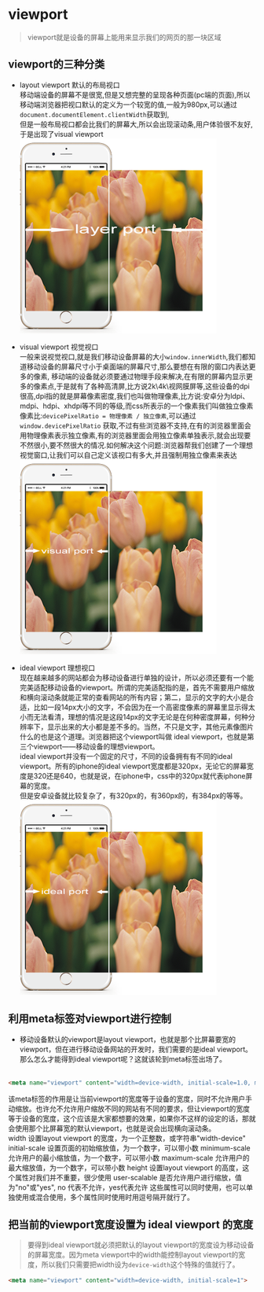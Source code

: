 # viewport
> viewport就是设备的屏幕上能用来显示我们的网页的那一块区域

## viewport的三种分类
* layout viewport 默认的布局视口 <br/>
移动端设备的屏幕不是很宽,但是又想完整的呈现各种页面(pc端的页面),所以移动端浏览器把视口默认的定义为一个较宽的值,一般为980px,可以通过`document.documentElement.clientWidth`获取到,  
但是一般布局视口都会比我们的屏幕大,所以会出现滚动条,用户体验很不友好,于是出现了visual viewport
![图示](amWiki/images/iphone.png)


*  visual viewport  视觉视口<br/>
一般来说视觉视口,就是我们移动设备屏幕的大小`window.innerWidth`,我们都知道移动设备的屏幕尺寸小于桌面端的屏幕尺寸,那么要想在有限的窗口内表达更多的像素, 移动端的设备就必须要通过物理手段来解决,在有限的屏幕内显示更多的像素点,于是就有了各种高清屏,比方说2k\4k\视网膜屏等,这些设备的dpi很高,dpi指的就是屏幕像素密度,我们也叫做物理像素,比方说:安卓分为ldpi、mdpi、hdpi、xhdpi等不同的等级,而css所表示的一个像素我们叫做独立像素 像素比:`devicePixelRatio = 物理像素 / 独立像素`,可以通过`window.devicePixelRatio` 获取,不过有些浏览器不支持,在有的浏览器里面会用物理像素表示独立像素,有的浏览器里面会用独立像素单独表示,就会出现要不然很小,要不然很大的情况.如何解决这个问题:浏览器帮我们创建了一个理想视觉窗口,让我们可以自己定义该视口有多大,并且强制用独立像素来表达  
![图示](amWiki/images/iphone1.png)

*  ideal viewport 理想视口 <br/>
现在越来越多的网站都会为移动设备进行单独的设计，所以必须还要有一个能完美适配移动设备的viewport。所谓的完美适配指的是，首先不需要用户缩放和横向滚动条就能正常的查看网站的所有内容；第二，显示的文字的大小是合适，比如一段14px大小的文字，不会因为在一个高密度像素的屏幕里显示得太小而无法看清，理想的情况是这段14px的文字无论是在何种密度屏幕，何种分辨率下，显示出来的大小都是差不多的。当然，不只是文字，其他元素像图片什么的也是这个道理。浏览器把这个viewport叫做 ideal viewport，也就是第三个viewport——移动设备的理想viewport。<br/>
ideal viewport并没有一个固定的尺寸，不同的设备拥有有不同的ideal viewport。所有的iphone的ideal viewport宽度都是320px，无论它的屏幕宽度是320还是640，也就是说，在iphone中，css中的320px就代表iphone屏幕的宽度。<br/>
但是安卓设备就比较复杂了，有320px的，有360px的，有384px的等等。<br/>
![图示](amWiki/images/iphone2.png)

## 利用meta标签对viewport进行控制

* 移动设备默认的viewport是layout viewport，也就是那个比屏幕要宽的viewport，但在进行移动设备网站的开发时，我们需要的是ideal viewport。那么怎么才能得到ideal viewport呢？这就该轮到meta标签出场了。

```html

<meta name="viewport" content="width=device-width, initial-scale=1.0, maximum-scale=1.0, user-scalable=0">
```

该meta标签的作用是让当前viewport的宽度等于设备的宽度，同时不允许用户手动缩放。也许允不允许用户缩放不同的网站有不同的要求，但让viewport的宽度等于设备的宽度，这个应该是大家都想要的效果，如果你不这样的设定的话，那就会使用那个比屏幕宽的默认viewport，也就是说会出现横向滚动条。<br/>
width	设置layout viewport  的宽度，为一个正整数，或字符串"width-device"
initial-scale	设置页面的初始缩放值，为一个数字，可以带小数
minimum-scale	允许用户的最小缩放值，为一个数字，可以带小数
maximum-scale	允许用户的最大缩放值，为一个数字，可以带小数
height	设置layout viewport  的高度，这个属性对我们并不重要，很少使用
user-scalable	是否允许用户进行缩放，值为"no"或"yes", no 代表不允许，yes代表允许
这些属性可以同时使用，也可以单独使用或混合使用，多个属性同时使用时用逗号隔开就行了。

## 把当前的viewport宽度设置为 ideal viewport 的宽度
> 要得到ideal viewport就必须把默认的layout viewport的宽度设为移动设备的屏幕宽度。因为meta viewport中的width能控制layout viewport的宽度，所以我们只需要把width设为`device-width`这个特殊的值就行了。

```html
<meta name="viewport" content="width=device-width, initial-scale=1">
```
